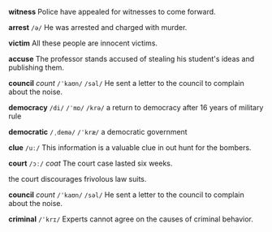 **witness** 
Police have appealed for witnesses to come forward.

**arrest**
`/ə/`
He was arrested and charged with murder.

**victim** 
All these people are innocent victims.

**accuse**
The professor stands accused of stealing his student's ideas and publishing them.

**council**
*count*
`/ˈkaʊn/` `/səl/`
He sent a letter to the council to complain about the noise.

**democracy**
`/di/` `/ˈmɒ/` `/krə/`
a return to democracy after 16 years of military rule

**democratic**
`/ˌdemə/` `/ˈkræ/`
a democratic government

**clue**
`/uː/`
This information is a valuable clue in out hunt for the bombers.

**court**
`/ɔː/`
*coat*
The court case lasted six weeks.

the court discourages frivolous law suits.

**council**
*count*
`/ˈkaʊn/` `/səl/`
He sent a letter to the council to complain about the noise.

**criminal**
`/ˈkrɪ/`
Experts cannot agree on the causes of criminal behavior.